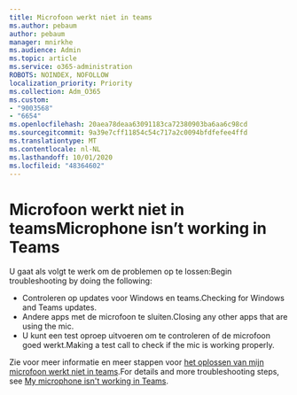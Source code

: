 ```yaml
---
title: Microfoon werkt niet in teams
ms.author: pebaum
author: pebaum
manager: mnirkhe
ms.audience: Admin
ms.topic: article
ms.service: o365-administration
ROBOTS: NOINDEX, NOFOLLOW
localization_priority: Priority
ms.collection: Adm_O365
ms.custom:
- "9003568"
- "6654"
ms.openlocfilehash: 20aea78deaa63091183ca72380903ba6aa6c98cd
ms.sourcegitcommit: 9a39e7cff11854c54c717a2c0094bfdfefee4ffd
ms.translationtype: MT
ms.contentlocale: nl-NL
ms.lasthandoff: 10/01/2020
ms.locfileid: "48364602"
---
```

# <a name="microphone-isnt-working-in-teams"></a><span data-ttu-id="2cd9a-102">Microfoon werkt niet in teams</span><span class="sxs-lookup"><span data-stu-id="2cd9a-102">Microphone isn’t working in Teams</span></span>

<span data-ttu-id="2cd9a-103">U gaat als volgt te werk om de problemen op te lossen:</span><span class="sxs-lookup"><span data-stu-id="2cd9a-103">Begin troubleshooting by doing the following:</span></span>

- <span data-ttu-id="2cd9a-104">Controleren op updates voor Windows en teams.</span><span class="sxs-lookup"><span data-stu-id="2cd9a-104">Checking for Windows and Teams updates.</span></span>
- <span data-ttu-id="2cd9a-105">Andere apps met de microfoon te sluiten.</span><span class="sxs-lookup"><span data-stu-id="2cd9a-105">Closing any other apps that are using the mic.</span></span>
- <span data-ttu-id="2cd9a-106">U kunt een test oproep uitvoeren om te controleren of de microfoon goed werkt.</span><span class="sxs-lookup"><span data-stu-id="2cd9a-106">Making a test call to check if the mic is working properly.</span></span>

<span data-ttu-id="2cd9a-107">Zie voor meer informatie en meer stappen voor [het oplossen van mijn microfoon werkt niet in teams](https://support.microsoft.com/office/666d1123-9dd0-4a31-ad2e-a758b204f33a).</span><span class="sxs-lookup"><span data-stu-id="2cd9a-107">For details and more troubleshooting steps, see [My microphone isn't working in Teams](https://support.microsoft.com/office/666d1123-9dd0-4a31-ad2e-a758b204f33a).</span></span>
